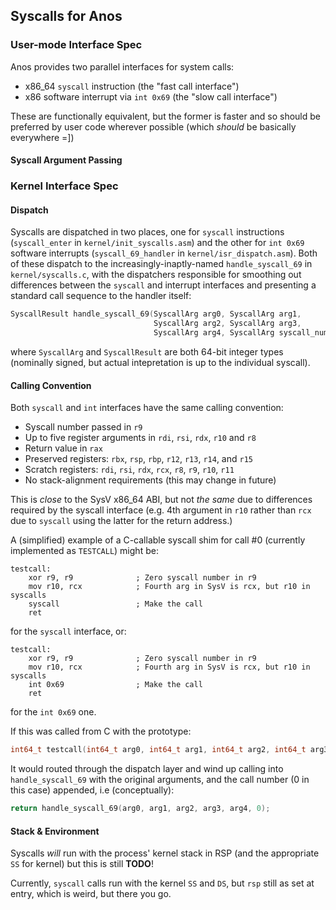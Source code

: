 ## Syscalls for Anos

### User-mode Interface Spec

Anos provides two parallel interfaces for system calls:

* x86_64 `syscall` instruction (the "fast call interface")
* x86 software interrupt via `int 0x69` (the "slow call interface")

These are functionally equivalent, but the former is faster and so should
be preferred by user code wherever possible (which _should_ be basically
everywhere =])

#### Syscall Argument Passing

### Kernel Interface Spec

#### Dispatch

Syscalls are dispatched in two places, one for `syscall` instructions
(`syscall_enter` in `kernel/init_syscalls.asm`) and the other for
`int 0x69` software interrupts (`syscall_69_handler` in `kernel/isr_dispatch.asm`).
Both of these dispatch to the increasingly-inaptly-named `handle_syscall_69` 
in `kernel/syscalls.c`, with the dispatchers responsible for smoothing
out differences between the `syscall` and interrupt interfaces and
presenting a standard call sequence to the handler itself:

```C
SyscallResult handle_syscall_69(SyscallArg arg0, SyscallArg arg1,
                                SyscallArg arg2, SyscallArg arg3,
                                SyscallArg arg4, SyscallArg syscall_num);
```

where `SyscallArg` and `SyscallResult` are both 64-bit integer types (nominally 
signed, but actual intepretation is up to the individual syscall).

#### Calling Convention

Both `syscall` and `int` interfaces have the same calling convention:

* Syscall number passed in `r9`
* Up to five register arguments in `rdi`, `rsi`, `rdx`, `r10` and `r8`
* Return value in `rax`
* Preserved registers: `rbx`, `rsp`, `rbp`, `r12`, `r13`, `r14`, and `r15`
* Scratch registers: `rdi`, `rsi`, `rdx`, `rcx`, `r8`, `r9`, `r10`, `r11`
* No stack-alignment requirements (this may change in future)

This is _close_ to the SysV x86_64 ABI, but not _the same_ due to differences
required by the syscall interface (e.g. 4th argument in `r10` rather than
`rcx` due to `syscall` using the latter for the return address.)

A (simplified) example of a C-callable syscall shim for call #0 
(currently implemented as `TESTCALL`) might be:

```
testcall:
    xor r9, r9              ; Zero syscall number in r9
    mov r10, rcx            ; Fourth arg in SysV is rcx, but r10 in syscalls
    syscall                 ; Make the call
    ret
```

for the `syscall` interface, or:

```
testcall:
    xor r9, r9              ; Zero syscall number in r9
    mov r10, rcx            ; Fourth arg in SysV is rcx, but r10 in syscalls
    int 0x69                ; Make the call
    ret
```

for the `int 0x69` one. 

If this was called from C with the prototype:

```C
int64_t testcall(int64_t arg0, int64_t arg1, int64_t arg2, int64_t arg3, int64_t arg4);
```

It would routed through the dispatch layer and wind up calling into 
`handle_syscall_69` with the original arguments, and the call number
(0 in this case) appended, i.e (conceptually):

```C
return handle_syscall_69(arg0, arg1, arg2, arg3, arg4, 0);
```

#### Stack & Environment

Syscalls _will_ run with the process' kernel stack in RSP (and the appropriate `SS` for
kernel) but this is still **TODO**! 

Currently, `syscall` calls run with the kernel `SS` and `DS`, but `rsp` still as set
at entry, which is weird, but there you go.
